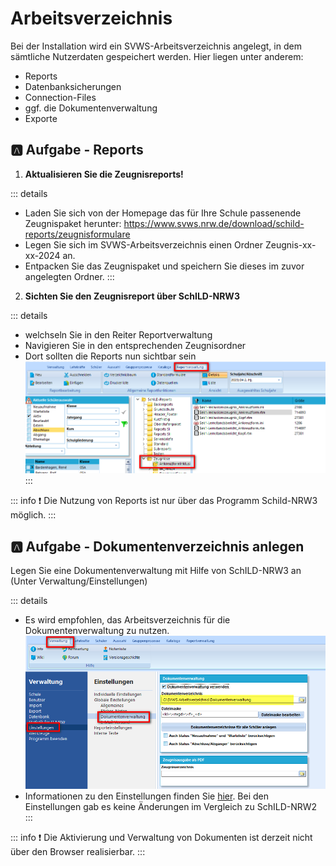 # Arbeitsverzeichnis
Bei der Installation wird ein SVWS-Arbeitsverzeichnis angelegt, in dem sämtliche Nutzerdaten gespeichert werden. Hier liegen unter anderem:
* Reports
* Datenbanksicherungen
* Connection-Files
* ggf. die Dokumentenverwaltung
* Exporte

## :a: Aufgabe - Reports

1. **Aktualisieren Sie die Zeugnisreports!**


 ::: details
 * Laden Sie sich von der Homepage das für Ihre Schule passenende Zeugnispaket herunter: https://www.svws.nrw.de/download/schild-reports/zeugnisformulare
 * Legen Sie sich im SVWS-Arbeitsverzeichnis einen Ordner Zeugnis-xx-xx-2024 an.
 * Entpacken Sie das Zeugnispaket und speichern Sie dieses im zuvor angelegten Ordner. 
 :::


2. **Sichten Sie den Zeugnisreport über SchILD-NRW3**


::: details
+ welchseln Sie in den Reiter Reportverwaltung
+ Navigieren Sie in den entsprechenden Zeugnisordner
+ Dort sollten die Reports nun sichtbar sein 
![Report-Reiter](./graphics/vonS2nachS3_uebersicht_Arbeitsverzeichnis_reports.png)  
:::
     
::: info 
:exclamation: Die Nutzung von Reports ist nur über das Programm Schild-NRW3 möglich.
:::

## :a: Aufgabe - Dokumentenverzeichnis anlegen

Legen Sie eine Dokumentenverwaltung mit Hilfe von SchILD-NRW3 an (Unter Verwaltung/Einstellungen) 



::: details
+ Es wird empfohlen, das Arbeitsverzeichnis für die Dokumentenverwaltung zu nutzen.\
![Report-Reiter](./graphics/vonS2nachS3_uebersicht_Arbeitsverzeichnis_dokumentenverwaltung.png) 
+ Informationen zu den Einstellungen finden Sie [hier](https://schulverwaltungsinfos.nrw.de/svws/wiki/index.php?title=Reports_verwenden_(Einf%C3%BChrung_in_SchILD-NRW)#Dokumenten-_und_Zeugnisarchivierung). Bei den Einstellungen gab es keine Änderungen im Vergleich zu SchILD-NRW2 
:::

::: info 
:exclamation: Die Aktivierung und Verwaltung von Dokumenten ist derzeit nicht über den Browser realisierbar.
:::


